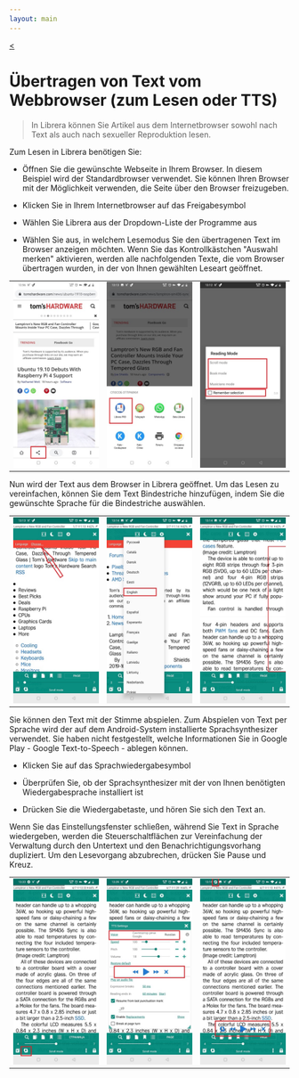 ```yaml
---
layout: main
---
```

[<](/wiki/faq)

# Übertragen von Text vom Webbrowser (zum Lesen oder TTS)

> In Librera können Sie Artikel aus dem Internetbrowser sowohl nach Text als auch nach sexueller Reproduktion lesen.

 
Zum Lesen in Librera benötigen Sie:

* Öffnen Sie die gewünschte Webseite in Ihrem Browser. In diesem Beispiel wird der Standardbrowser verwendet. Sie können Ihren Browser mit der Möglichkeit verwenden, die Seite über den Browser freizugeben.

* Klicken Sie in Ihrem Internetbrowser auf das Freigabesymbol

* Wählen Sie Librera aus der Dropdown-Liste der Programme aus

* Wählen Sie aus, in welchem Lesemodus Sie den übertragenen Text im Browser anzeigen möchten. Wenn Sie das Kontrollkästchen &quot;Auswahl merken&quot; aktivieren, werden alle nachfolgenden Texte, die vom Browser übertragen wurden, in der von Ihnen gewählten Leseart geöffnet.

||||
|-|-|-|
|![](1.jpg)|![](2.jpg)|![](3.jpg)|


Nun wird der Text aus dem Browser in Librera geöffnet. Um das Lesen zu vereinfachen, können Sie dem Text Bindestriche hinzufügen, indem Sie die gewünschte Sprache für die Bindestriche auswählen.


||||
|-|-|-|
|![](4.jpg)|![](5.jpg)|![](6.jpg)|


Sie können den Text mit der Stimme abspielen. Zum Abspielen von Text per Sprache wird der auf dem Android-System installierte Sprachsynthesizer verwendet.
Sie haben nicht festgestellt, welche Informationen Sie in Google Play - Google Text-to-Speech - ablegen können.

* Klicken Sie auf das Sprachwiedergabesymbol

* Überprüfen Sie, ob der Sprachsynthesizer mit der von Ihnen benötigten Wiedergabesprache installiert ist

* Drücken Sie die Wiedergabetaste, und hören Sie sich den Text an.

Wenn Sie das Einstellungsfenster schließen, während Sie Text in Sprache wiedergeben, werden die Steuerschaltflächen zur Vereinfachung der Verwaltung durch den Untertext und den Benachrichtigungsvorhang dupliziert. Um den Lesevorgang abzubrechen, drücken Sie Pause und Kreuz.


||||
|-|-|-|
|![](7.jpg)|![](8.jpg)|![](10.jpg)|
